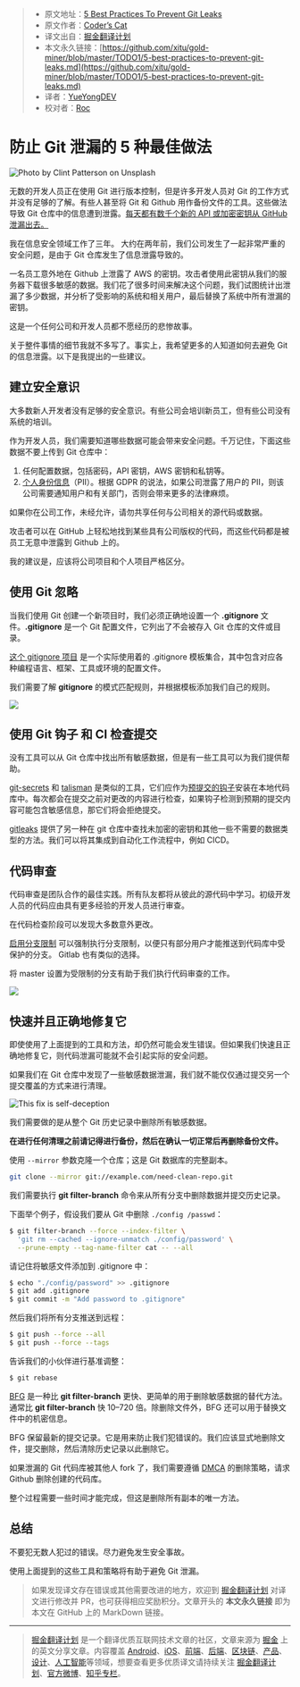 > - 原文地址：[5 Best Practices To Prevent Git Leaks](https://levelup.gitconnected.com/5-best-practices-to-prevent-git-leaks-4997b96c1cbe)
> - 原文作者：[Coder’s Cat](https://medium.com/@coderscat)
> - 译文出自：[掘金翻译计划](https://github.com/xitu/gold-miner)
> - 本文永久链接：[https://github.com/xitu/gold-miner/blob/master/TODO1/5-best-practices-to-prevent-git-leaks.md](https://github.com/xitu/gold-miner/blob/master/TODO1/5-best-practices-to-prevent-git-leaks.md)
> - 译者：[YueYongDEV](https://github.com/YueYongDev)
> - 校对者：[Roc](https://github.com/QinRoc)

# 防止 Git 泄漏的 5 种最佳做法

![Photo by Clint Patterson on Unsplash](https://cdn-images-1.medium.com/max/4000/0*bskmb4Tr98q5if_y.jpg)

无数的开发人员正在使用 Git 进行版本控制，但是许多开发人员对 Git 的工作方式并没有足够的了解。有些人甚至将 Git 和 Github 用作备份文件的工具。这些做法导致 Git 仓库中的信息遭到泄露。[每天都有数千个新的 API 或加密密钥从 GitHub 泄漏出去。](https://www.zdnet.com/article/over-100000-github-repos-have-leaked-api-or-cryptographic-keys/)

我在信息安全领域工作了三年。 大约在两年前，我们公司发生了一起非常严重的安全问题，是由于 Git 仓库发生了信息泄露导致的。

一名员工意外地在 Github 上泄露了 AWS 的密钥。攻击者使用此密钥从我们的服务器下载很多敏感的数据。我们花了很多时间来解决这个问题，我们试图统计出泄漏了多少数据，并分析了受影响的系统和相关用户，最后替换了系统中所有泄漏的密钥。

这是一个任何公司和开发人员都不愿经历的悲惨故事。

关于整件事情的细节我就不多写了。事实上，我希望更多的人知道如何去避免 Git 的信息泄露。以下是我提出的一些建议。

## 建立安全意识

大多数新人开发者没有足够的安全意识。有些公司会培训新员工，但有些公司没有系统的培训。

作为开发人员，我们需要知道哪些数据可能会带来安全问题。千万记住，下面这些数据不要上传到 Git 仓库中：

1. 任何配置数据，包括密码，API 密钥，AWS 密钥和私钥等。
2. [个人身份信息](https://en.wikipedia.org/wiki/Personal_data)（PII）。根据 GDPR 的说法，如果公司泄露了用户的 PII，则该公司需要通知用户和有关部门，否则会带来更多的法律麻烦。

如果你在公司工作，未经允许，请勿共享任何与公司相关的源代码或数据。

攻击者可以在 GitHub 上轻松地找到某些具有公司版权的代码，而这些代码都是被员工无意中泄露到 Github 上的。

我的建议是，应该将公司项目和个人项目严格区分。

## 使用 Git 忽略

当我们使用 Git 创建一个新项目时，我们必须正确地设置一个 **.gitignore** 文件。**.gitignore** 是一个 Git 配置文件，它列出了不会被存入 Git 仓库的文件或目录。

[这个 gitignore 项目](https://github.com/github/gitignore) 是一个实际使用着的 .gitignore 模板集合，其中包含对应各种编程语言、框架、工具或环境的配置文件。

我们需要了解 **gitignore** 的模式匹配规则，并根据模板添加我们自己的规则。

![](https://cdn-images-1.medium.com/max/2000/0*VmEolB6qYNCYr9Wf.png)

## 使用 Git 钩子 和 CI 检查提交

没有工具可以从 Git 仓库中找出所有敏感数据，但是有一些工具可以为我们提供帮助。

[git-secrets](https://github.com/awslabs/git-secrets) 和 [talisman](https://github.com/thoughtworks/talisman) 是类似的工具，它们应作为[预提交的钩子](https://git-scm.com/book/en/v2/Customizing-Git-Git-Hooks)安装在本地代码库中。每次都会在提交之前对更改的内容进行检查，如果钩子检测到预期的提交内容可能包含敏感信息，那它们将会拒绝提交。

[gitleaks](https://github.com/zricethezav/gitleaks) 提供了另一种在 git 仓库中查找未加密的密钥和其他一些不需要的数据类型的方法。我们可以将其集成到自动化工作流程中，例如 CICD。

## 代码审查

代码审查是团队合作的最佳实践。所有队友都将从彼此的源代码中学习。初级开发人员的代码应由具有更多经验的开发人员进行审查。

在代码检查阶段可以发现大多数意外更改。

[启用分支限制](https://help.github.com/en/github/administering-a-repository/enabling-branch-restrictions) 可以强制执行分支限制，以便只有部分用户才能推送到代码库中受保护的分支。 Gitlab 也有类似的选择。

将 master 设置为受限制的分支有助于我们执行代码审查的工作。

![](https://cdn-images-1.medium.com/max/2208/0*RUqDCQlDgym-Jo8x.png)

## 快速并且正确地修复它

即使使用了上面提到的工具和方法，却仍然可能会发生错误。但如果我们快速且正确地修复它，则代码泄漏可能就不会引起实际的安全问题。

如果我们在 Git 仓库中发现了一些敏感数据泄漏，我们就不能仅仅通过提交另一个提交覆盖的方式来进行清理。

![This fix is self-deception](https://cdn-images-1.medium.com/max/2000/0*FsGBhHSlXdeSpTk4.png)

我们需要做的是从整个 Git 历史记录中删除所有敏感数据。

**在进行任何清理之前请记得进行备份，然后在确认一切正常后再删除备份文件。**

使用 `--mirror` 参数克隆一个仓库；这是 Git 数据库的完整副本。

```bash
git clone --mirror git://example.com/need-clean-repo.git
```

我们需要执行 **git filter-branch** 命令来从所有分支中删除数据并提交历史记录。

下面举个例子，假设我们要从 Git 中删除 `./config /passwd`：

```bash
$ git filter-branch --force --index-filter \
  'git rm --cached --ignore-unmatch ./config/password' \
  --prune-empty --tag-name-filter cat -- --all
```

请记住将敏感文件添加到 .gitignore 中：

```bash
$ echo "./config/password" >> .gitignore
$ git add .gitignore
$ git commit -m "Add password to .gitignore"
```

然后我们将所有分支推送到远程：

```bash
$ git push --force --all
$ git push --force --tags
```

告诉我们的小伙伴进行基准调整：

```bash
$ git rebase
```

[BFG](https://rtyley.github.io/bfg-repo-cleaner/) 是一种比 **git filter-branch** 更快、更简单的用于删除敏感数据的替代方法。通常比 **git filter-branch** 快 10–720 倍。除删除文件外，BFG 还可以用于替换文件中的机密信息。

BFG 保留最新的提交记录。它是用来防止我们犯错误的。我们应该显式地删除文件，提交删除，然后清除历史记录以此删除它。

如果泄漏的 Git 代码库被其他人 fork 了，我们需要遵循 [DMCA](https://help.github.com/en/github/site-policy/dmca-takedown-policy#c-what-if-i-inadvertently-missed-the-window-to-make-changes) 的删除策略，请求 Github 删除创建的代码库。

整个过程需要一些时间才能完成，但这是删除所有副本的唯一方法。

## 总结

不要犯无数人犯过的错误。尽力避免发生安全事故。

使用上面提到的这些工具和策略将有助于避免 Git 泄漏。

> 如果发现译文存在错误或其他需要改进的地方，欢迎到 [掘金翻译计划](https://github.com/xitu/gold-miner) 对译文进行修改并 PR，也可获得相应奖励积分。文章开头的 **本文永久链接** 即为本文在 GitHub 上的 MarkDown 链接。

---

> [掘金翻译计划](https://github.com/xitu/gold-miner) 是一个翻译优质互联网技术文章的社区，文章来源为 [掘金](https://juejin.im) 上的英文分享文章。内容覆盖 [Android](https://github.com/xitu/gold-miner#android)、[iOS](https://github.com/xitu/gold-miner#ios)、[前端](https://github.com/xitu/gold-miner#前端)、[后端](https://github.com/xitu/gold-miner#后端)、[区块链](https://github.com/xitu/gold-miner#区块链)、[产品](https://github.com/xitu/gold-miner#产品)、[设计](https://github.com/xitu/gold-miner#设计)、[人工智能](https://github.com/xitu/gold-miner#人工智能)等领域，想要查看更多优质译文请持续关注 [掘金翻译计划](https://github.com/xitu/gold-miner)、[官方微博](http://weibo.com/juejinfanyi)、[知乎专栏](https://zhuanlan.zhihu.com/juejinfanyi)。
